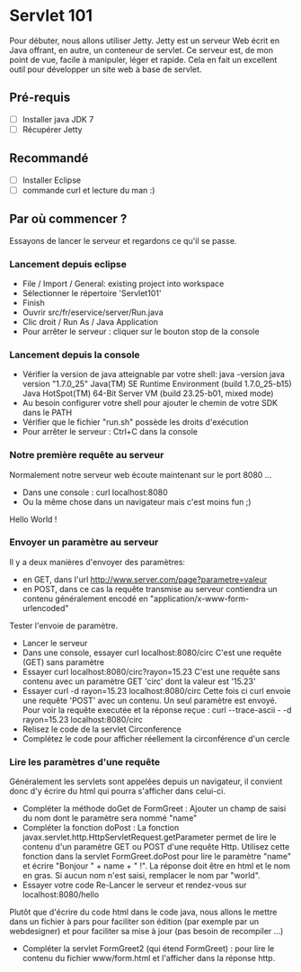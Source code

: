 Servlet 101
===========

Pour débuter, nous allons utiliser Jetty.
Jetty est un serveur Web écrit en Java offrant, en autre, un conteneur de servlet.
Ce serveur est, de mon point de vue, facile à manipuler, léger et rapide.
Cela en fait un excellent outil pour développer un site web à base de servlet.

Pré-requis
----------

- [ ] Installer java JDK 7
- [ ] Récupérer Jetty

Recommandé
----------

- [ ] Installer Eclipse
- [ ] commande curl et lecture du man :)

Par où commencer ?
------------------

Essayons de lancer le serveur et regardons ce qu'il se passe.

### Lancement depuis eclipse

- File / Import / General: existing project into workspace
- Sélectionner le répertoire 'Servlet101'
- Finish
- Ouvrir src/fr/eservice/server/Run.java
- Clic droit / Run As / Java Application
- Pour arrêter le serveur : cliquer sur le bouton stop de la console

### Lancement depuis la console

- Vérifier la version de java atteignable par votre shell: java -version
java version "1.7.0_25"
Java(TM) SE Runtime Environment (build 1.7.0_25-b15)
Java HotSpot(TM) 64-Bit Server VM (build 23.25-b01, mixed mode)
- Au besoin configurer votre shell pour ajouter le chemin de votre SDK dans le PATH
- Vérifier que le fichier "run.sh" possède les droits d'exécution
- Pour arrêter le serveur : Ctrl+C dans la console

### Notre première requête au serveur

Normalement notre serveur web écoute maintenant sur le port 8080 ...

- Dans une console :
curl localhost:8080
- Ou la même chose dans un navigateur mais c'est moins fun ;)

Hello World !

### Envoyer un paramètre au serveur

Il y a deux manières d'envoyer des paramètres:

- en GET, dans l'url http://www.server.com/page?parametre=valeur
- en POST, dans ce cas la requête transmise au serveur contiendra un contenu généralement encodé en "application/x-www-form-urlencoded"

Tester l'envoie de paramètre.

- Lancer le serveur
- Dans une console, essayer
curl localhost:8080/circ
C'est une requête (GET) sans paramètre
- Essayer
curl localhost:8080/circ?rayon=15.23
C'est une requête sans contenu avec un paramètre GET 'circ' dont la valeur est '15.23'
- Essayer
curl -d rayon=15.23 localhost:8080/circ
Cette fois ci curl envoie une requête 'POST' avec un contenu. Un seul paramètre est envoyé.
Pour voir la requête executée et la réponse reçue :
curl --trace-ascii - -d rayon=15.23 localhost:8080/circ
- Relisez le code de la servlet Circonference
- Complétez le code pour afficher réellement la circonférence d'un cercle

### Lire les paramètres d'une requête

Généralement les servlets sont appelées depuis un navigateur, il convient donc d'y écrire du html qui pourra s'afficher dans celui-ci.

- Compléter la méthode doGet de FormGreet :
Ajouter un champ de saisi du nom dont le paramètre sera nommé "name"
- Compléter la fonction doPost :
La fonction javax.servlet.http.HttpServletRequest.getParameter permet de lire le contenu d'un paramètre GET ou POST d'une requête Http.
Utilisez cette fonction dans la servlet FormGreet.doPost pour lire le paramètre "name" et écrire "Bonjour " + name + " !".
La réponse doit être en html et le nom en gras. Si aucun nom n'est saisi, remplacer le nom par "world".
- Essayer votre code
Re-Lancer le serveur et rendez-vous sur localhost:8080/hello

Plutôt que d'écrire du code html dans le code java, nous allons le mettre dans un fichier à pars pour faciliter son édition 
(par exemple par un webdesigner) et pour faciliter sa mise à jour (pas besoin de recompiler ...)

- Compléter la servlet FormGreet2 (qui étend FormGreet) :
pour lire le contenu du fichier www/form.html et l'afficher dans la réponse http.

